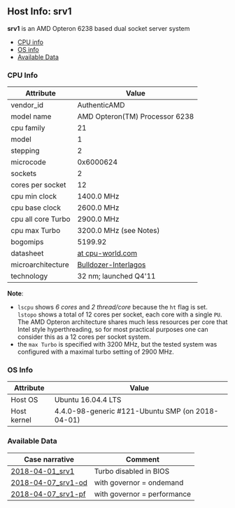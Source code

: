 ## Host Info: srv1

**srv1** is an AMD Opteron 6238 based dual socket server system

- [CPU info](#user-content-cpu)
- [OS info](#user-content-os)
- [Available Data](#user-content-data)

### CPU Info <a name="cpu"></a>

| Attribute | Value |
| --------- | ----- |
| vendor_id    | AuthenticAMD |
| model name   | AMD Opteron(TM) Processor 6238 |
| cpu family   | 21 |
| model        | 1 |
| stepping     | 2 |
| microcode    | 0x6000624 |
| sockets      | 2 |
| cores per socket | 12 |
| cpu min clock   | 1400.0 MHz |
| cpu base clock  | 2600.0 MHz |
| cpu all core Turbo | 2900.0 MHz |
| cpu max Turbo | 3200.0 MHz (see Notes) |
| bogomips     | 5199.92 |
| datasheet    | [at cpu-world.com](http://www.cpu-world.com/CPUs/Bulldozer/AMD-Opteron%206238.html) |
| microarchitecture | [Bulldozer-Interlagos](https://en.wikipedia.org/wiki/Bulldozer_(microarchitecture)) |
| technology   | 32 nm; launched Q4'11 |


**Note**:
- `lscpu` shows _6 cores_ and _2 thread/core_ because the `ht` flag is set.
  `lstopo` shows a total of 12 cores per socket, each core with a single `PU`.
  The AMD Opteron architecture shares much less resources per core that Intel
  style hyperthreading, so for most practical purposes one can consider this as a
  12 cores per socket system.
- the `max Turbo` is specified with 3200 MHz, but the tested system was
  configured with a maximal turbo setting of 2900 MHz.

### OS Info <a name="os"></a>

| Attribute | Value |
| --------- | ----- |
| Host OS      | Ubuntu 16.04.4 LTS |
| Host kernel  | 4.4.0-98-generic #121-Ubuntu SMP (on 2018-04-01) |

### Available Data <a name="data"></a>

| Case narrative | Comment |
| -------------- | ------- |
| [2018-04-01_srv1](2018-04-01_srv1.md) | Turbo disabled in BIOS |
| [2018-04-07_srv1-od](2018-04-07_srv1-od.md) | with governor = ondemand |
| [2018-04-07_srv1-pf](2018-04-07_srv1-pf.md) | with governor = performance |

